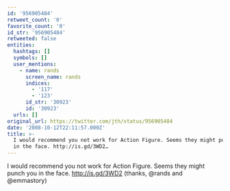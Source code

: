 ```yaml
---
id: '956905484'
retweet_count: '0'
favorite_count: '0'
id_str: '956905484'
retweeted: false
entities:
  hashtags: []
  symbols: []
  user_mentions:
    - name: rands
      screen_name: rands
      indices:
        - '117'
        - '123'
      id_str: '30923'
      id: '30923'
  urls: []
original_url: https://twitter.com/jth/status/956905484
date: '2008-10-12T22:11:57.000Z'
title: >-
  I would recommend you not work for Action Figure. Seems they might punch you
  in the face. http://is.gd/3WD2…
---
```


I would recommend you not work for Action Figure. Seems they might punch you in the face. http://is.gd/3WD2 (thanks, @rands and @emmastory)
